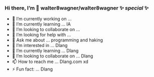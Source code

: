 ### Hi there, I’m 👋 **walter8wagner/walter8wagner**  ✨ _special_ ✨

- 🔭 I’m currently working on ...
- 🌱 I’m currently learning ... IA
- 👯 I’m looking to collaborate on ...
- 🤔 I’m looking for help with ... 
- 💬 Ask me about ... programming and haking
- 👀 I’m interested in ... Dlang
- 🌱 I’m currently learning ... Dlang
- 💞️ I’m looking to collaborate on ... Dlang
- 📫 How to reach me ... Dlang.com xd
- ⚡ Fun fact: ... Dlang
<!--
 repository because its `README.md` (this file) appears on your GitHub profile.

Here are some ideas to get you started:

  -->
